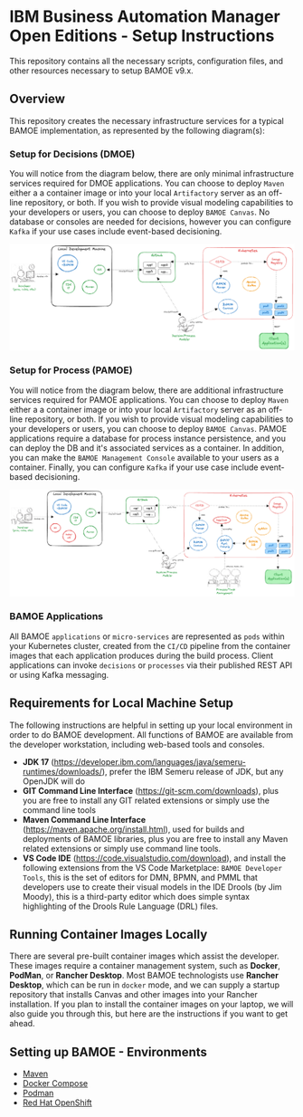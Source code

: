 # IBM Business Automation Manager Open Editions - Setup Instructions
This repository contains all the necessary scripts, configuration files, and other resources necessary to setup BAMOE v9.x.

## Overview
This repository creates the necessary infrastructure services for a typical BAMOE implementation, as represented by the following diagram(s):

### Setup for Decisions (DMOE)
You will notice from the diagram below, there are only minimal infrastructure services required for DMOE applications.  You can choose to deploy `Maven` either a a container image or into your local `Artifactory` server as an off-line repository, or both.  If you wish to provide visual modeling capabilities to your developers or users, you can choose to deploy `BAMOE Canvas`.  No database or consoles are needed for decisions, however you can configure `Kafka` if your use cases include event-based decisioning.

![BAMOE Architecture for Decisions](./doc/images/architecture-decision.png)

### Setup for Process (PAMOE)
You will notice from the diagram below, there are additional infrastructure services required for PAMOE applications.  You can choose to deploy `Maven` either a a container image or into your local `Artifactory` server as an off-line repository, or both.  If you wish to provide visual modeling capabilities to your developers or users, you can choose to deploy `BAMOE Canvas`.  PAMOE applications require a database for process instance persistence, and you can deploy the DB and it's associated services as a container.  In addition, you can make the `BAMOE Management Console` available to your users as a container.  Finally, you can configure `Kafka` if your use case include event-based decisioning.

![BAMOE Architecture for Process](./doc/images/architecture-process.png)

### BAMOE Applications
All BAMOE `applications` or `micro-services` are represented as `pods` within your Kubernetes cluster, created from the `CI/CD` pipeline from the container images that each application produces during the build process.  Client applications can invoke `decisions` or `processes` via their published REST API or using Kafka messaging.

## Requirements for Local Machine Setup
The following instructions are helpful in setting up your local environment in order to do BAMOE development.  All functions of BAMOE are available from the developer workstation, including web-based tools and consoles.

- **JDK 17** (https://developer.ibm.com/languages/java/semeru-runtimes/downloads/), prefer the IBM Semeru release of JDK, but any OpenJDK will do
- **GIT Command Line Interface** (https://git-scm.com/downloads), plus you are free to install any GIT related extensions or simply use the command line tools
- **Maven Command Line Interface** (https://maven.apache.org/install.html), used for builds and deployments of BAMOE libraries, plus you are free to install any Maven related extensions or simply use command line tools.
- **VS Code IDE** (https://code.visualstudio.com/download), and install the following extensions from the VS Code Marketplace:
`BAMOE Developer Tools`, this is the set of editors for DMN, BPMN, and PMML that developers use to create their visual models in the IDE Drools (by Jim Moody), this is a third-party editor which does simple syntax highlighting of the Drools Rule Language (DRL) files.

## Running Container Images Locally
There are several pre-built container images which assist the developer.  These images require a container management system, such as **Docker**, **PodMan**, or **Rancher Desktop**.  Most BAMOE technologists use **Rancher Desktop**, which can be run in `docker` mode, and we can supply a startup repository that installs Canvas and other images into your Rancher installation.  If you plan to install the container images on your laptop, we will also guide you through this, but here are the instructions if you want to get ahead.  

## Setting up BAMOE - Environments
- [Maven](./maven/README.md)
- [Docker Compose](./docker-compose/README.md)
- [Podman](./podman/README.md)
- [Red Hat OpenShift](./openshift/README.md)
